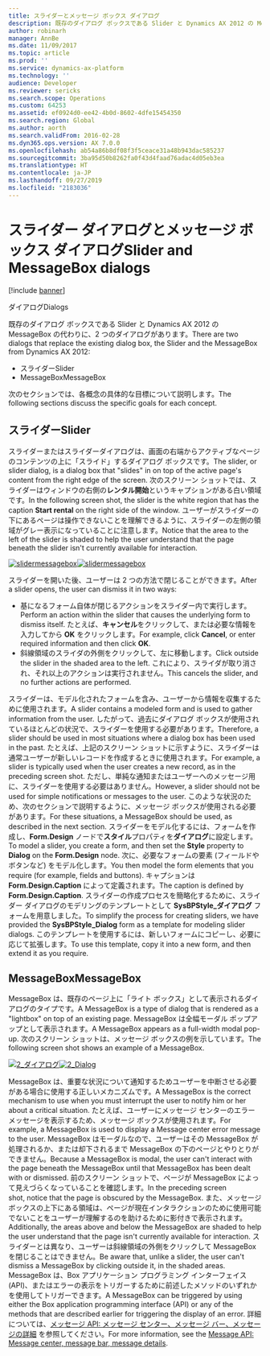 ```yaml
---
title: スライダーとメッセージ ボックス ダイアログ
description: 既存のダイアログ ボックスである Slider と Dynamics AX 2012 の MessageBox の代わりに、2 つのダイアログがあります。
author: robinarh
manager: AnnBe
ms.date: 11/09/2017
ms.topic: article
ms.prod: ''
ms.service: dynamics-ax-platform
ms.technology: ''
audience: Developer
ms.reviewer: sericks
ms.search.scope: Operations
ms.custom: 64253
ms.assetid: ef0924d0-ee42-4b0d-8602-4dfe15454350
ms.search.region: Global
ms.author: aorth
ms.search.validFrom: 2016-02-28
ms.dyn365.ops.version: AX 7.0.0
ms.openlocfilehash: ab54a86b8df08f3f5ceace31a48b943dac585237
ms.sourcegitcommit: 3ba95d50b8262fa0f43d4faad76adac4d05eb3ea
ms.translationtype: HT
ms.contentlocale: ja-JP
ms.lasthandoff: 09/27/2019
ms.locfileid: "2183036"
---
```

# <a name="slider-and-messagebox-dialogs"></a><span data-ttu-id="3488c-103">スライダー ダイアログとメッセージ ボックス ダイアログ</span><span class="sxs-lookup"><span data-stu-id="3488c-103">Slider and MessageBox dialogs</span></span>

[!include [banner](../includes/banner.md)]

<span data-ttu-id="3488c-104">ダイアログ</span><span class="sxs-lookup"><span data-stu-id="3488c-104">Dialogs</span></span>

<span data-ttu-id="3488c-105">既存のダイアログ ボックスである Slider と Dynamics AX 2012 の MessageBox の代わりに、2 つのダイアログがあります。</span><span class="sxs-lookup"><span data-stu-id="3488c-105">There are two dialogs that replace the existing dialog box, the Slider and the MessageBox from Dynamics AX 2012:</span></span>

-   <span data-ttu-id="3488c-106">スライダー</span><span class="sxs-lookup"><span data-stu-id="3488c-106">Slider</span></span>
-   <span data-ttu-id="3488c-107">MessageBox</span><span class="sxs-lookup"><span data-stu-id="3488c-107">MessageBox</span></span>

<span data-ttu-id="3488c-108">次のセクションでは、各概念の具体的な目標について説明します。</span><span class="sxs-lookup"><span data-stu-id="3488c-108">The following sections discuss the specific goals for each concept.</span></span>

## <a name="slider"></a><span data-ttu-id="3488c-109">スライダー</span><span class="sxs-lookup"><span data-stu-id="3488c-109">Slider</span></span>
<span data-ttu-id="3488c-110">スライダーまたはスライダーダイアログは、画面の右端からアクティブなページのコンテンツの上に「スライド」するダイアログ ボックスです。</span><span class="sxs-lookup"><span data-stu-id="3488c-110">The slider, or slider dialog, is a dialog box that "slides" in on top of the active page's content from the right edge of the screen.</span></span> <span data-ttu-id="3488c-111">次のスクリーン ショットでは、スライダーはウィンドウの右側の**レンタル開始**というキャプションがある白い領域です。</span><span class="sxs-lookup"><span data-stu-id="3488c-111">In the following screen shot, the slider is the white region that has the caption **Start rental** on the right side of the window.</span></span> <span data-ttu-id="3488c-112">ユーザーがスライダーの下にあるページは操作できないことを理解できるように、スライダーの左側の領域がグレー表示になっていることに注意します。</span><span class="sxs-lookup"><span data-stu-id="3488c-112">Notice that the area to the left of the slider is shaded to help the user understand that the page beneath the slider isn't currently available for interaction.</span></span> 

<span data-ttu-id="3488c-113">[![slidermessagebox](./media/slidermessagebox.png)](./media/slidermessagebox.png)</span><span class="sxs-lookup"><span data-stu-id="3488c-113">[![slidermessagebox](./media/slidermessagebox.png)](./media/slidermessagebox.png)</span></span> 

<span data-ttu-id="3488c-114">スライダーを開いた後、ユーザーは 2 つの方法で閉じることができます。</span><span class="sxs-lookup"><span data-stu-id="3488c-114">After a slider opens, the user can dismiss it in two ways:</span></span>

-   <span data-ttu-id="3488c-115">基になるフォーム自体が閉じるアクションをスライダー内で実行します。</span><span class="sxs-lookup"><span data-stu-id="3488c-115">Perform an action within the slider that causes the underlying form to dismiss itself.</span></span> <span data-ttu-id="3488c-116">たとえば、**キャンセル**をクリックして、または必要な情報を入力してから **OK** をクリックします。</span><span class="sxs-lookup"><span data-stu-id="3488c-116">For example, click **Cancel**, or enter required information and then click **OK**.</span></span>
-   <span data-ttu-id="3488c-117">斜線領域のスライダの外側をクリックして、左に移動します。</span><span class="sxs-lookup"><span data-stu-id="3488c-117">Click outside the slider in the shaded area to the left.</span></span> <span data-ttu-id="3488c-118">これにより、スライダが取り消され、それ以上のアクションは実行されません。</span><span class="sxs-lookup"><span data-stu-id="3488c-118">This cancels the slider, and no further actions are performed.</span></span>

<span data-ttu-id="3488c-119">スライダーは、モデル化されたフォームを含み、ユーザーから情報を収集するために使用されます。</span><span class="sxs-lookup"><span data-stu-id="3488c-119">A slider contains a modeled form and is used to gather information from the user.</span></span> <span data-ttu-id="3488c-120">したがって、過去にダイアログ ボックスが使用されているほとんどの状況で、スライダーを使用する必要があります。</span><span class="sxs-lookup"><span data-stu-id="3488c-120">Therefore, a slider should be used in most situations where a dialog box has been used in the past.</span></span> <span data-ttu-id="3488c-121">たとえば、上記のスクリーン ショットに示すように、スライダーは通常ユーザーが新しいレコードを作成するときに使用されます。</span><span class="sxs-lookup"><span data-stu-id="3488c-121">For example, a slider is typically used when the user creates a new record, as in the preceding screen shot.</span></span> <span data-ttu-id="3488c-122">ただし、単純な通知またはユーザーへのメッセージ用に、スライダーを使用する必要はありません。</span><span class="sxs-lookup"><span data-stu-id="3488c-122">However, a slider should not be used for simple notifications or messages to the user.</span></span> <span data-ttu-id="3488c-123">このような状況のため、次のセクションで説明するように、メッセージ ボックスが使用される必要があります。</span><span class="sxs-lookup"><span data-stu-id="3488c-123">For these situations, a MessageBox should be used, as described in the next section.</span></span> <span data-ttu-id="3488c-124">スライダーをモデル化するには、フォームを作成し、**Form.Design** ノードで**スタイル**プロパティを**ダイアログ**に設定します。</span><span class="sxs-lookup"><span data-stu-id="3488c-124">To model a slider, you create a form, and then set the **Style** property to **Dialog** on the **Form.Design** node.</span></span> <span data-ttu-id="3488c-125">次に、必要なフォームの要素 (フィールドやボタンなど) をモデル化します。</span><span class="sxs-lookup"><span data-stu-id="3488c-125">You then model the form elements that you require (for example, fields and buttons).</span></span> <span data-ttu-id="3488c-126">キャプションは **Form.Design.Caption** によって定義されます。</span><span class="sxs-lookup"><span data-stu-id="3488c-126">The caption is defined by **Form.Design.Caption**.</span></span> <span data-ttu-id="3488c-127">スライダーの作成プロセスを簡略化するために、スライダー ダイアログのモデリングのテンプレートとして **SysBPStyle\_ダイアログ** フォームを用意しました。</span><span class="sxs-lookup"><span data-stu-id="3488c-127">To simplify the process for creating sliders, we have provided the **SysBPStyle\_Dialog** form as a template for modeling slider dialogs.</span></span> <span data-ttu-id="3488c-128">このテンプレートを使用するには、新しいフォームにコピーし、必要に応じて拡張します。</span><span class="sxs-lookup"><span data-stu-id="3488c-128">To use this template, copy it into a new form, and then extend it as you require.</span></span>

## <a name="messagebox"></a><span data-ttu-id="3488c-129">MessageBox</span><span class="sxs-lookup"><span data-stu-id="3488c-129">MessageBox</span></span>
<span data-ttu-id="3488c-130">MessageBox は、既存のページ上に「ライト ボックス」として表示されるダイアログのタイプです。</span><span class="sxs-lookup"><span data-stu-id="3488c-130">A MessageBox is a type of dialog that is rendered as a "lightbox" on top of an existing page.</span></span> <span data-ttu-id="3488c-131">MessageBox は全幅モーダル ポップアップとして表示されます。</span><span class="sxs-lookup"><span data-stu-id="3488c-131">A MessageBox appears as a full-width modal pop-up.</span></span> <span data-ttu-id="3488c-132">次のスクリーン ショットは、メッセージ ボックスの例を示しています。</span><span class="sxs-lookup"><span data-stu-id="3488c-132">The following screen shot shows an example of a MessageBox.</span></span> 

<span data-ttu-id="3488c-133">[![2\_ダイアログ](./media/2_dialog.png)](./media/2_dialog.png)</span><span class="sxs-lookup"><span data-stu-id="3488c-133">[![2\_Dialog](./media/2_dialog.png)](./media/2_dialog.png)</span></span> 

<span data-ttu-id="3488c-134">MessageBox は、重要な状況について通知するためユーザーを中断させる必要がある場合に使用する正しいメカニズムです。</span><span class="sxs-lookup"><span data-stu-id="3488c-134">A MessageBox is the correct mechanism to use when you must interrupt the user to notify him or her about a critical situation.</span></span> <span data-ttu-id="3488c-135">たとえば、ユーザーにメッセージ センターのエラー メッセージを表示するため、メッセージ ボックスが使用されます。</span><span class="sxs-lookup"><span data-stu-id="3488c-135">For example, a MessageBox is used to display a Message center error message to the user.</span></span> <span data-ttu-id="3488c-136">MessageBox はモーダルなので、ユーザーはその MessageBox が処理されるか、または却下されるまで MessageBox の下のページとやりとりができません。</span><span class="sxs-lookup"><span data-stu-id="3488c-136">Because a MessageBox is modal, the user can't interact with the page beneath the MessageBox until that MessageBox has been dealt with or dismissed.</span></span> <span data-ttu-id="3488c-137">前のスクリーン ショットで、ページが MessageBox によって見えづらくなっていることを確認します。</span><span class="sxs-lookup"><span data-stu-id="3488c-137">In the preceding screen shot, notice that the page is obscured by the MessageBox.</span></span> <span data-ttu-id="3488c-138">また、メッセージ ボックスの上下にある領域は、ページが現在インタラクションのために使用可能でないことをユーザーが理解するのを助けるために影付きで表示されます。</span><span class="sxs-lookup"><span data-stu-id="3488c-138">Additionally, the areas above and below the MessageBox are shaded to help the user understand that the page isn't currently available for interaction.</span></span> <span data-ttu-id="3488c-139">スライダーとは異なり、ユーザーは斜線領域の外側をクリックして MessageBox を閉じることはできません。</span><span class="sxs-lookup"><span data-stu-id="3488c-139">Be aware that, unlike a slider, the user can't dismiss a MessageBox by clicking outside it, in the shaded areas.</span></span> <span data-ttu-id="3488c-140">MessageBox は、Box アプリケーション プログラミング インターフェイス (API)、またはエラーの表示をトリガーするために前述したメソッドのいずれかを使用してトリガーできます。</span><span class="sxs-lookup"><span data-stu-id="3488c-140">A MessageBox can be triggered by using either the Box application programming interface (API) or any of the methods that are described earlier for triggering the display of an error.</span></span> <span data-ttu-id="3488c-141">詳細については、[メッセージ API: メッセージ センター、メッセージ バー、メッセージの詳細](messaging-api-center-bar-details.md) を参照してください。</span><span class="sxs-lookup"><span data-stu-id="3488c-141">For more information, see the [Message API: Message center, message bar, message details](messaging-api-center-bar-details.md).</span></span>




